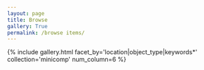 ```yaml
---
layout: page
title: Browse
gallery: True
permalink: /browse items/
---
```



{% include gallery.html facet_by='location|object_type|keywords*' collection='minicomp' num_column=6 %}


